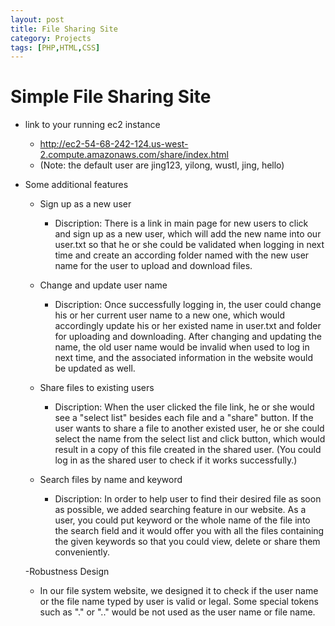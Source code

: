 ```yaml
---
layout: post
title: File Sharing Site
category: Projects
tags: [PHP,HTML,CSS]
---
```


# Simple File Sharing Site

<!-- more -->


+ link to your running ec2 instance
  - http://ec2-54-68-242-124.us-west-2.compute.amazonaws.com/share/index.html
  - (Note: the default user are jing123, yilong, wustl, jing, hello)

+ Some additional features
  - Sign up as a new user
    + Discription: There is a link in main page for new users to click and sign up as a new user, which will add the new name into our user.txt so that he or she could be validated when logging in next time and create an according folder named with the new user name for the user to upload and download files.

  - Change and update user name
    + Discription: Once successfully logging in, the user could change his or her current user name to a new one, which would accordingly update his or her existed name in user.txt and folder for uploading and downloading. After changing and updating the name, the old user name would be invalid when used to log in next time, and the associated information in the website would be updated as well.

  - Share files to existing users
    + Discription: When the user clicked the file link, he or she would see a "select list" besides each file and a "share" button. If the user wants to share a file to another existed user, he or she could select the name from the select list and click button, which would result in a copy of this file created in the shared user. (You could log in as the shared user to check if it works successfully.)

  - Search files by name and keyword
    + Discription: In order to help user to find their desired file as soon as possible, we added searching feature in our website. As a user, you could put keyword or the whole name of the file into the search field and it would offer you with all the files containing the given keywords so that you could view, delete or share them conveniently.

  -Robustness Design
    + In our file system website, we designed it to check if the user name or the file name typed by user is valid or legal. Some special tokens such as "." or  ".." would be not used as the user name or file name.